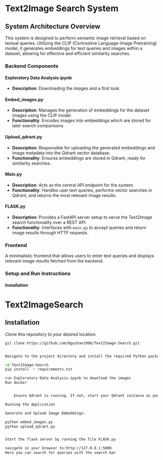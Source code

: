# Text2Image Search System

## System Architecture Overview

This system is designed to perform semantic image retrieval based on textual queries. Utilizing the CLIP (Contrastive Language-Image Pretraining) model, it generates embeddings for text queries and images within a dataset, allowing for effective and efficient similarity searches.

### Backend Components
#### Exploratory Data Analysis.ipynb
- **Description**: Downloading the images and a first look.




#### Embed_images.py

- **Description**: Manages the generation of embeddings for the dataset images using the CLIP model.
- **Functionality**: Encodes images into embeddings which are stored for later search comparisons.

#### Upload_qdrant.py

- **Description**: Responsible for uploading the generated embeddings and image metadata into the Qdrant vector database.
- **Functionality**: Ensures embeddings are stored in Qdrant, ready for similarity searches.

#### Main.py

- **Description**: Acts as the central API endpoint for the system.
- **Functionality**: Handles user text queries, performs vector searches in Qdrant, and returns the most relevant image results.

#### FLASK.py

- **Description**: Provides a FastAPI server setup to serve the Text2Image search functionality over a REST API.
- **Functionality**: Interfaces with `main.py` to accept queries and return image results through HTTP requests.

### Frontend

A minimalistic frontend that allows users to enter text queries and displays relevant image results fetched from the backend.

### Setup and Run Instructions

#### Installation

# Text2ImageSearch

## Installation

Clone this repository to your desired location:

```bash
git clone https://github.com/Oguzhan1996/Text2Image-Search.git


Navigate to the project directory and install the required Python packages:

cd Text2Image-Search
pip install -r requirements.txt

run Exploratory Data Analysis.ipynb to download the images
Run docker


    Ensure Qdrant is running. If not, start your Qdrant instance as per the official documentation.

Running the Application

Generate and Upload Image Embeddings:

python embed_images.py
python upload_qdrant.py


Start the flask server by running the file FLASK.py

navigate in your browser to:http://127.0.0.1:5000
Here you can search for queries with the search bar
